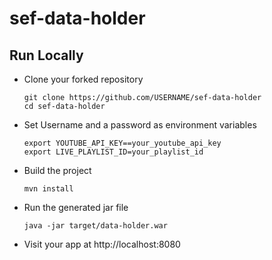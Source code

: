 # sef-data-holder
## Run Locally

- Clone your forked repository
    ```
    git clone https://github.com/USERNAME/sef-data-holder
    cd sef-data-holder
    ```
- Set Username and a password as environment variables
    ```
    export YOUTUBE_API_KEY==your_youtube_api_key
    export LIVE_PLAYLIST_ID=your_playlist_id
    ```
- Build the project
    ```
    mvn install
    ```
- Run the generated jar file
    ```
    java -jar target/data-holder.war
    ```
- Visit your app at http://localhost:8080